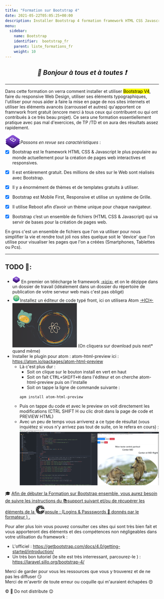 ```yaml
---
title: "Formation sur Bootstrap 4"
date: 2021-05-22T05:05:25+00:00
description: Installer Bootstrap 4 formation framework HTML CSS Javascript grille 
menu:
  sidebar:
    name: Bootstrap 
    identifier:  bootstrap_fr
    parent: liste_formations_fr
    weight: 10
---
```

*<center>:loudspeaker: Bonjour à tous et à toutes :heavy_exclamation_mark:</center>*
-
---

Dans cette formation on verra comment installer et utiliser <mark> Bootstrap V4</mark>, faire du responsive Web Design, utiliser ses éléments typographiques, l'utiliser pour nous aider à faire la mise en page de nos sites internets  et utiliser les éléments avancés (carroussel et autres) qu'apportent ce framrwork front gratuit (encore merci à tous ceux qui contribuent ou qui ont contribués à ce très beau projet).
Ce sera une formation essentiellement pratique avec pas mal d'exercices, de TP /TD et on aura des résultats assez rapidement.

[<img src="bootstrap.png" alt="[image bootstrap 4]" width="50" title="le framework le plus connu" style="float:left" /> ](https://getbootstrap.com/)  
<span style="text-align: justify; clear:both">
*Passons en revue ses caractéristiques* :</span>

- [x] Bootstrap est le framework HTML <i class="fab fa-html5"></i> CSS<i class="fab fa-css3-alt"></i> & Javascript<i class="fab fa-js-square"></i> le plus populaire au monde actuellement pour la création de pages web interactives et responsives.
- [x] Il est entièrement gratuit. Des millions de sites sur le Web sont réalisés avec Bootstrap.
- [x] Il y a énormément de thèmes et de templates gratuits à utiliser.
- [x] Bootstrap est Mobile First, Responsive et utilise un système de Grille.
- [x] Il utilise Reboot afin d’avoir un thème unique pour chaque navigateur. 
- [x] Bootstrap c’est un ensemble de fichiers (HTML <i class="fab fa-html5"></i> CSS<i class="fab fa-css3-alt"></i> & Javascript<i class="fab fa-js-square"></i>) qui va servir de bases pour la création de pages web.
   

En gros c'est un ensemble de fichiers que l'on va utiliser pour nous simplifier la vie et rendre tout joli nos sites quelque soit le 'device' que l'on utilise pour visualiser les pages que l'on a créées (Smartphones, Tablettes ou Pcs).  
  

---
## TODO  :roller_coaster:: 
- <img src="bootstrap.png" alt="[image bootstrap 4]" width="25" title="le framework le plus connu"/> En premier on télécharge le framework [->ici<-](https://getbootstrap.com/docs/4.0/getting-started/download/)  et on le dézippe dans un dossier de travail (idéalement dans un dossier du répertoire de publication de votre serveur web mais c'est pas obligé)
- <img src="Atom_1.0_icon.png" alt="[icone atom]" width="25" title="logiciel front très customizable"/>Installez un éditeur de code typé front, ici on utilisera Atom [->ICI<-](https://atom.io/)
![atom.png](atom.png) (On cliquera sur download puis next* quand même)
- Installer le plugin pour atom : atom-html-preview ici : https://atom.io/packages/atom-html-preview
  - Là c'est plus dur :
    - Soit on clique sur le bouton install en vert en haut
    - Soit on fait <KBD>CTRL+SHIFT+H</KBD> dans l'éditeur et on cherche atom-html-preview puis on l'installe
    - Soit on tappe la ligne de commande suivante : 
    ```shell
    apm install atom-html-preview
    ```
  - Puis on tappe du code et avec le preview on voit directement les modifications (CTRL SHIFT H ou clic droit dans la page de code et PREVIEW HTML)
  - Avec un peu de temps vous arriverez a ce type de résultat (vous inquiétez si vous n'y arrivez pas tout de suite, on le refera en cours) : 
    ![image atom avec preview](atom_preview.png)

<div class="d-sm-block  alert alert-success  text-left" role="alert">

:mortar_board: [Afin de débuter la Formation sur Bootstrap ensemble, vous aurez besoin de suivre les instructions du  :books:support suivant et/ou de récupérer les éléments de la <img style="vertical-align: bottom;" src="/images/icones/w30/capsule_30.png" alt="C">apsule : (Logins  & Passswords :closed_lock_with_key: donnés par le formateur <i class="fas fa-chalkboard-teacher"></i> ) <i class="fas fa-external-link-alt"></i>.](http://franpan.free.fr/formation/_bootstrap421 "lien vers le site contenant les fichiers de la formation")

</div>

Pour aller plus loin vous pouvez consulter ces sites qui sont très bien fait et vous apporteront des éléments et des compétences non négligeables dans votre utilisation du framework :
- L'officiel : https://getbootstrap.com/docs/4.0/getting-started/introduction/
- Un très bon tutoriel (le site est très interressant, parcourez-le ) : https://laravel.sillo.org/bootstrap-4/ 


Merci de garder pour vous les ressources que vous y trouverez et de ne pas les diffuser :smirk:  
Merci de m'avertir de toute erreur ou coquille qui m'auraient échapées :heart_eyes:

:copyright: :no_entry_sign: Do not distribute    :relieved: